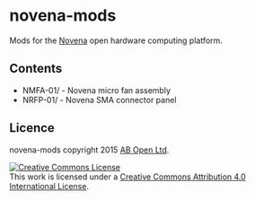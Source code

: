 # novena-mods

Mods for the [Novena](https://www.crowdsupply.com/kosagi/novena) open hardware computing platform.

## Contents

* NMFA-01/            - Novena micro fan assembly
* NRFP-01/            - Novena SMA connector panel

## Licence

novena-mods copyright 2015 [AB Open Ltd](http://abopen.com).

<a rel="license" href="http://creativecommons.org/licenses/by/4.0/"><img alt="Creative Commons License" style="border-width:0" src="http://i.creativecommons.org/l/by/4.0/88x31.png" /></a><br />This work is licensed under a <a rel="license" href="http://creativecommons.org/licenses/by/4.0/">Creative Commons Attribution 4.0 International License</a>.
